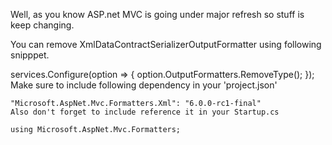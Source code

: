 Well, as you know ASP.net MVC is going under major refresh so stuff is keep changing.

You can remove XmlDataContractSerializerOutputFormatter using following snipppet.

services.Configure<MvcOptions>(option =>
{
    option.OutputFormatters.RemoveType<XmlDataContractSerializerOutputFormatter>();
    });
    Make sure to include following dependency in your 'project.json'

    "Microsoft.AspNet.Mvc.Formatters.Xml": "6.0.0-rc1-final"
    Also don't forget to include reference it in your Startup.cs

    using Microsoft.AspNet.Mvc.Formatters;  
    
